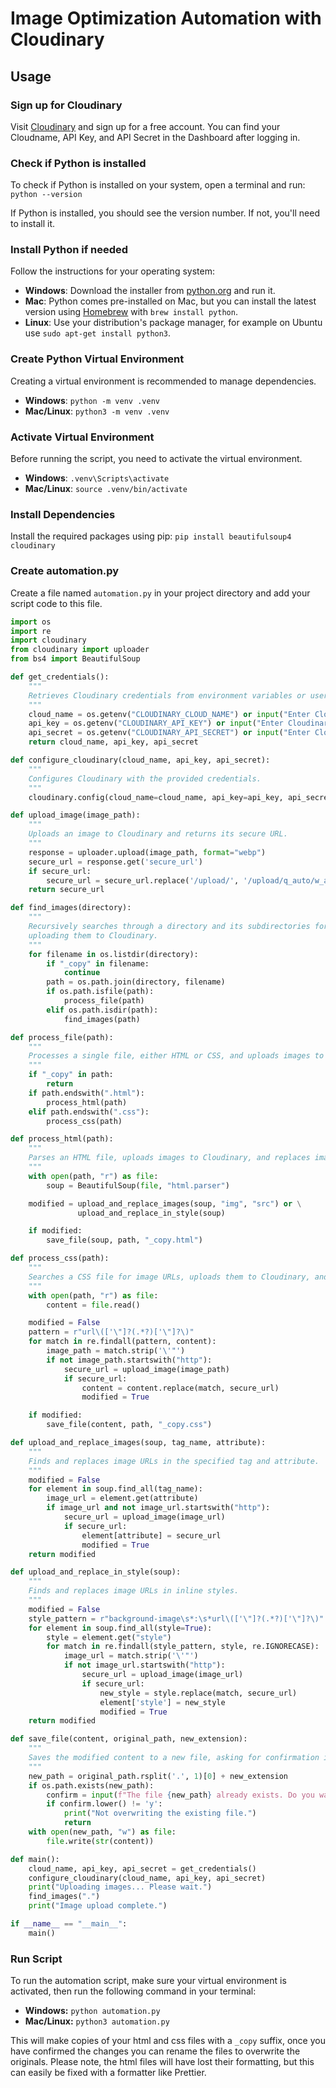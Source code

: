 # Image Optimization Automation with Cloudinary

## Usage

### Sign up for Cloudinary
Visit [Cloudinary](https://cloudinary.com) and sign up for a free account. You can find your Cloudname, API Key, and API Secret in the Dashboard after logging in.

### Check if Python is installed
To check if Python is installed on your system, open a terminal and run: `python --version`

If Python is installed, you should see the version number. If not, you'll need to install it.

### Install Python if needed
Follow the instructions for your operating system:

- **Windows**: Download the installer from [python.org](https://www.python.org/downloads/windows/) and run it.
- **Mac**: Python comes pre-installed on Mac, but you can install the latest version using [Homebrew](https://brew.sh/) with `brew install python`.
- **Linux**: Use your distribution's package manager, for example on Ubuntu use `sudo apt-get install python3`.

### Create Python Virtual Environment
Creating a virtual environment is recommended to manage dependencies.

- **Windows**:
`python -m venv .venv`
- **Mac/Linux**:
`python3 -m venv .venv`

### Activate Virtual Environment
Before running the script, you need to activate the virtual environment.

- **Windows**:
`.venv\Scripts\activate`
- **Mac/Linux**:
`source .venv/bin/activate`

### Install Dependencies
Install the required packages using pip: `pip install beautifulsoup4 cloudinary`

### Create automation.py
Create a file named `automation.py` in your project directory and add your script code to this file.

```py
import os
import re
import cloudinary
from cloudinary import uploader
from bs4 import BeautifulSoup

def get_credentials():
    """
    Retrieves Cloudinary credentials from environment variables or user input.
    """
    cloud_name = os.getenv("CLOUDINARY_CLOUD_NAME") or input("Enter Cloudinary Cloud Name: ")
    api_key = os.getenv("CLOUDINARY_API_KEY") or input("Enter Cloudinary API Key: ")
    api_secret = os.getenv("CLOUDINARY_API_SECRET") or input("Enter Cloudinary API Secret: ")
    return cloud_name, api_key, api_secret

def configure_cloudinary(cloud_name, api_key, api_secret):
    """
    Configures Cloudinary with the provided credentials.
    """
    cloudinary.config(cloud_name=cloud_name, api_key=api_key, api_secret=api_secret)

def upload_image(image_path):
    """
    Uploads an image to Cloudinary and returns its secure URL.
    """
    response = uploader.upload(image_path, format="webp")
    secure_url = response.get('secure_url')
    if secure_url:
        secure_url = secure_url.replace('/upload/', '/upload/q_auto/w_auto/')
    return secure_url

def find_images(directory):
    """
    Recursively searches through a directory and its subdirectories for images,
    uploading them to Cloudinary.
    """
    for filename in os.listdir(directory):
        if "_copy" in filename:
            continue
        path = os.path.join(directory, filename)
        if os.path.isfile(path):
            process_file(path)
        elif os.path.isdir(path):
            find_images(path)

def process_file(path):
    """
    Processes a single file, either HTML or CSS, and uploads images to Cloudinary.
    """
    if "_copy" in path:
        return
    if path.endswith(".html"):
        process_html(path)
    elif path.endswith(".css"):
        process_css(path)

def process_html(path):
    """
    Parses an HTML file, uploads images to Cloudinary, and replaces image URLs.
    """
    with open(path, "r") as file:
        soup = BeautifulSoup(file, "html.parser")

    modified = upload_and_replace_images(soup, "img", "src") or \
               upload_and_replace_in_style(soup)

    if modified:
        save_file(soup, path, "_copy.html")

def process_css(path):
    """
    Searches a CSS file for image URLs, uploads them to Cloudinary, and replaces URLs.
    """
    with open(path, "r") as file:
        content = file.read()

    modified = False
    pattern = r"url\(['\"]?(.*?)['\"]?\)"
    for match in re.findall(pattern, content):
        image_path = match.strip('\'"')
        if not image_path.startswith("http"):
            secure_url = upload_image(image_path)
            if secure_url:
                content = content.replace(match, secure_url)
                modified = True

    if modified:
        save_file(content, path, "_copy.css")

def upload_and_replace_images(soup, tag_name, attribute):
    """
    Finds and replaces image URLs in the specified tag and attribute.
    """
    modified = False
    for element in soup.find_all(tag_name):
        image_url = element.get(attribute)
        if image_url and not image_url.startswith("http"):
            secure_url = upload_image(image_url)
            if secure_url:
                element[attribute] = secure_url
                modified = True
    return modified

def upload_and_replace_in_style(soup):
    """
    Finds and replaces image URLs in inline styles.
    """
    modified = False
    style_pattern = r"background-image\s*:\s*url\(['\"]?(.*?)['\"]?\)"
    for element in soup.find_all(style=True):
        style = element.get("style")
        for match in re.findall(style_pattern, style, re.IGNORECASE):
            image_url = match.strip('\'"')
            if not image_url.startswith("http"):
                secure_url = upload_image(image_url)
                if secure_url:
                    new_style = style.replace(match, secure_url)
                    element['style'] = new_style
                    modified = True
    return modified

def save_file(content, original_path, new_extension):
    """
    Saves the modified content to a new file, asking for confirmation if the file already exists.
    """
    new_path = original_path.rsplit('.', 1)[0] + new_extension
    if os.path.exists(new_path):
        confirm = input(f"The file {new_path} already exists. Do you want to overwrite it? (y/n): ")
        if confirm.lower() != 'y':
            print("Not overwriting the existing file.")
            return
    with open(new_path, "w") as file:
        file.write(str(content))

def main():
    cloud_name, api_key, api_secret = get_credentials()
    configure_cloudinary(cloud_name, api_key, api_secret)
    print("Uploading images... Please wait.")
    find_images(".")
    print("Image upload complete.")

if __name__ == "__main__":
    main()
```

### Run Script
To run the automation script, make sure your virtual environment is activated, then run the following command in your terminal: 
- **Windows:** `python automation.py`
- **Mac/Linux:** `python3 automation.py`

This will make copies of your html and css files with a `_copy` suffix, once you have confirmed the changes you can rename the files to overwrite the originals. Please note, the html files will have lost their formatting, but this can easily be fixed with a formatter like Prettier.